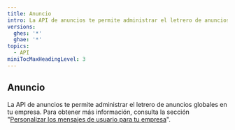 ```yaml
---
title: Anuncio
intro: La API de anuncios te permite administrar el letrero de anuncios globales en tu empresa.
versions:
  ghes: '*'
  ghae: '*'
topics:
  - API
miniTocMaxHeadingLevel: 3
---
```


## Anuncio

La API de anuncios te permite administrar el letrero de anuncios globales en tu empresa. Para obtener más información, consulta la sección "[Personalizar los mensajes de usuario para tu empresa](/admin/user-management/customizing-user-messages-for-your-enterprise#creating-a-global-announcement-banner)".
